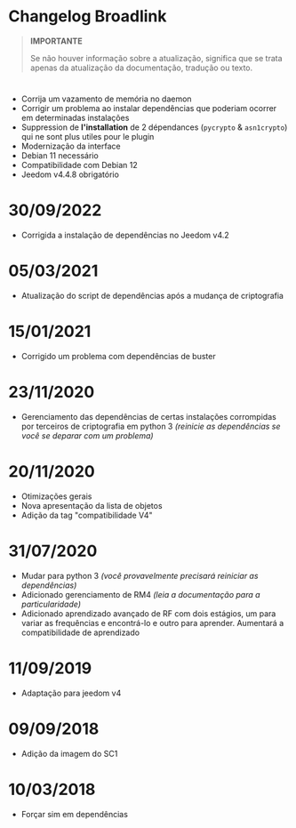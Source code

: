 # Changelog Broadlink

>**IMPORTANTE**
>
>Se não houver informação sobre a atualização, significa que se trata apenas da atualização da documentação, tradução ou texto.

# 

- Corrija um vazamento de memória no daemon
- Corrigir um problema ao instalar dependências que poderiam ocorrer em determinadas instalações
- Suppression de **l'installation** de 2 dépendances (`pycrypto` & `asn1crypto`) qui ne sont plus utiles pour le plugin
- Modernização da interface
- Debian 11 necessário
- Compatibilidade com Debian 12
- Jeedom v4.4.8 obrigatório

# 30/09/2022

- Corrigida a instalação de dependências no Jeedom v4.2

# 05/03/2021

- Atualização do script de dependências após a mudança de criptografia

# 15/01/2021

- Corrigido um problema com dependências de buster

# 23/11/2020

- Gerenciamento das dependências de certas instalações corrompidas por terceiros de criptografia em python 3 *(reinicie as dependências se você se deparar com um problema)*

# 20/11/2020

- Otimizações gerais
- Nova apresentação da lista de objetos
- Adição da tag "compatibilidade V4"

# 31/07/2020

- Mudar para python 3 *(você provavelmente precisará reiniciar as dependências)*
- Adicionado gerenciamento de RM4 *(leia a documentação para a particularidade)*
- Adicionado aprendizado avançado de RF com dois estágios, um para variar as frequências e encontrá-lo e outro para aprender. Aumentará a compatibilidade de aprendizado

# 11/09/2019

- Adaptação para jeedom v4

# 09/09/2018

- Adição da imagem do SC1

# 10/03/2018

- Forçar sim em dependências
